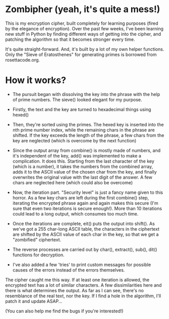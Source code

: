 Zombipher (yeah, it's quite a mess!)
======

This is my encryption cipher, built completely for learning purposes (fired by the elegance of encryption). Over the past few weeks, I've been learning new stuff in Python by finding different ways of getting into the cipher, and patching the algorithm so that it becomes stronger every time.

It's quite straight-forward. And, it's built by a lot of my own helper functions. Only the "Sieve of Eratosthenes" for generating primes is borrowed from rosettacode.org.

How it works?
======
- The pursuit began with dissolving the key into the phrase with the help of prime numbers. The sieve() looked elegant for my purpose.

- Firstly, the text and the key are turned to hexadecimal things using hexed()

- Then, they're sorted using the primes. The hexed key is inserted into the nth prime number index, while the remaining chars in the phrase are shifted. If the key exceeds the length of the phrase, a few chars from the key are neglected (which is overcome by the next function)

- Since the output array from combine() is mostly made of numbers, and it's independent of the key, add() was implemented to make a complication. It does this. Starting from the last character of the key (which is a number), it takes the numbers from the combined array, adds it to the ASCII value of the chosen char from the key, and finally overwrites the original value with the last digit of the answer. A few chars are neglected here (which could also be overcome)

- Now, the iteration part. "Security level" is just a fancy name given to this horror. As a few key chars are left during the first combine() step, iterating the encrypted phrase again and again makes this secure (I'm sure that even two iterations is secure enough!). More than 10 iterations could lead to a long output, which consumes too much time.

- Once the iterations are complete, eit() puts the output into shift(). As we've got a 255 char-long ASCII table, the characters in the ciphertext are shifted by the ASCII value of each char in the key, so that we get a "zombified" ciphertext.

- The reverse processes are carried out by char(), extract(), sub(), dit() functions for decryption.

- I've also added a few 'tries' to print custom messages for possible causes of the errors instead of the errors themselves.

The cipher caught me this way. If at least one iteration is allowed, the encrypted text has a lot of similar characters. A few dissimilarities here and there is what determines the output. As far as I can see, there's no resemblance of the real text, nor the key. If I find a hole in the algorithm, I'll patch it and update ASAP...

(You can also help me find the bugs if you're interested!)